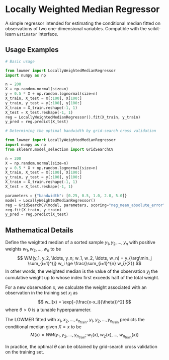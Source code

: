 # Locally Weighted Median Regressor

A simple regressor intended for estimating the conditional median fitted on observations of two one-dimensional variables. Compatible with the scikit-learn `Estimator` interface.

## Usage Examples

```Python
# Basic usage

from lowmer import LocallyWeightedMedianRegressor
import numpy as np

n = 200
X = np.random.normal(size=n)
y = 0.5 * X + np.random.lognormal(size=n)
X_train, X_test = X[:100], X[100:]
y_train, y_test = y[:100], y[100:]
X_train = X_train.reshape(-1, 1)
X_test = X_test.reshape(-1, 1)
reg = LocallyWeightedMedianRegressor().fit(X_train, y_train)
y_pred = reg.predict(X_test)
```

```Python
# Determining the optimal bandwidth by grid-search cross validation

from lowmer import LocallyWeightedMedianRegressor
import numpy as np
from sklearn.model_selection import GridSearchCV

n = 200
X = np.random.normal(size=n)
y = 0.5 * X + np.random.lognormal(size=n)
X_train, X_test = X[:100], X[100:]
y_train, y_test = y[:100], y[100:]
X_train = X_train.reshape(-1, 1)
X_test = X_test.reshape(-1, 1)

parameters = {"bandwidth": [0.25, 0.5, 1.0, 2.0, 5.0]}
model = LocallyWeightedMedianRegressor()
reg = GridSearchCV(model, parameters, scoring="neg_mean_absolute_error")
reg.fit(X_train, y_train)
y_pred = reg.predict(X_test)
```

## Mathematical Details

Define the weighted median of a sorted sample $y_1, y_2, \ldots, y_n$ with positive weights $w_1, w_2, \ldots, w_n$ to be
$$
WM(y_1, y_2, \ldots, y_n; w_1, w_2, \ldots, w_n) = y_{\arg\min_j \sum_{i=1}^{j} w_i \ge \frac{\sum_{i=1}^{n} w_i}{2}}
$$
In other words, the weighted median is the value of the observation $y_j$ the cumulative weight up to whose index first exceeds half of the total weight.

For a new observation $x$, we calculate the weight associated with an observation in the training set $x_i$ as
$$
w_i(x) = \exp[-(\frac{x-x_i}{\theta})^2]
$$
where $\theta > 0$ is a tunable hyperparameter.

The LOWMER fitted with $x_1, x_2, \ldots, x_{n_{\text{train}}}$, $y_1, y_2, \ldots, y_{n_{\text{train}}}$ predicts the conditional median given $X=x$ to be
$$
M(x) = WM(y_1, y_2, \ldots, y_{n_{\text{train}}}; w_1(x), w_2(x), \ldots, w_{n_{\text{train}}}(x))
$$

In practice, the optimal $\theta$ can be obtained by grid-search cross validation on the training set.

